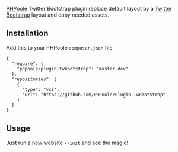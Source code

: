 [PHPoole](http://github.com/Narno/PHPoole/) Twitter Bootstrap plugin replace default layout by a [Twitter Bootstrap](http://getbootstrap.com) layout
and copy needed assets.

Installation
------------

Add this to your PHPoole ```composer.json``` file:

    {
      "require": {
        "phpoole/plugin-twbootstrap": "master-dev"
      },
      "repositories": [
        {
          "type": "vcs",
          "url": "https://github.com/PHPoole/Plugin-TwBootstrap"
        }
      ]
    }

Usage
-----

Just run a new website ```--init``` and see the magic!
